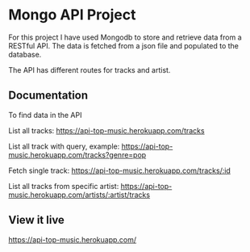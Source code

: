 # Mongo API Project

For this project I have used Mongodb to store and retrieve data from a RESTful API. The data is fetched from a json file and populated to the database.

The API has different routes for tracks and artist.

## Documentation

To find data in the API

List all tracks:
https://api-top-music.herokuapp.com/tracks

List all track with query, example:
https://api-top-music.herokuapp.com/tracks?genre=pop

Fetch single track:
https://api-top-music.herokuapp.com/tracks/:id

List all tracks from specific artist:
https://api-top-music.herokuapp.com/artists/:artist/tracks


## View it live

https://api-top-music.herokuapp.com/
